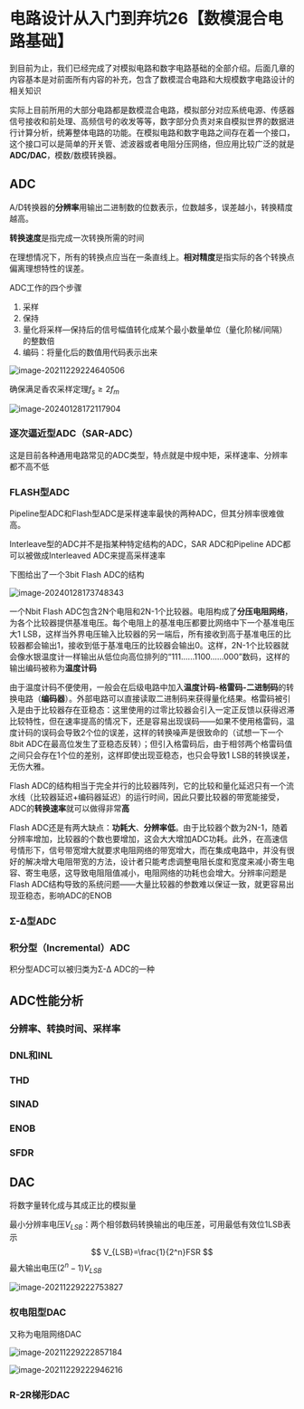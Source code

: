 # 电路设计从入门到弃坑26【数模混合电路基础】

到目前为止，我们已经完成了对模拟电路和数字电路基础的全部介绍。后面几章的内容基本是对前面所有内容的补充，包含了数模混合电路和大规模数字电路设计的相关知识

实际上目前所用的大部分电路都是数模混合电路，模拟部分对应系统电源、传感器信号接收和前处理、高频信号的收发等等，数字部分负责对来自模拟世界的数据进行计算分析，统筹整体电路的功能。在模拟电路和数字电路之间存在着一个接口，这个接口可以是简单的开关管、滤波器或者电阻分压网络，但应用比较广泛的就是**ADC/DAC**，模数/数模转换器。





## ADC







A/D转换器的**分辨率**用输出二进制数的位数表示，位数越多，误差越小，转换精度越高。

**转换速度**是指完成一次转换所需的时间

在理想情况下，所有的转换点应当在一条直线上。**相对精度**是指实际的各个转换点偏离理想特性的误差。







ADC工作的四个步骤

1. 采样
2. 保持
3. 量化将采样—保持后的信号幅值转化成某个最小数量单位（量化阶梯/间隔）的整数倍
4. 编码：将量化后的数值用代码表示出来

![image-20211229224640506](电路设计从入门到弃坑26【数模混合电路基础】.assets/image-20211229224640506.png)

确保满足香农采样定理$f_s \ge 2 f_m$





![image-20240128172117904](电路设计从入门到弃坑26【数模混合电路基础】.assets/image-20240128172117904.png)



### 逐次逼近型ADC（SAR-ADC）

这是目前各种通用电路常见的ADC类型，特点就是中规中矩，采样速率、分辨率都不高不低





### FLASH型ADC

Pipeline型ADC和Flash型ADC是采样速率最快的两种ADC，但其分辨率很难做高。

Interleave型的ADC并不是指某种特定结构的ADC，SAR ADC和Pipeline ADC都可以被做成Interleaved ADC来提高采样速率

下图给出了一个3bit Flash ADC的结构

![image-20240128173748343](电路设计从入门到弃坑26【数模混合电路基础】.assets/image-20240128173748343.png)

一个Nbit Flash ADC包含2N个电阻和2N-1个比较器。电阻构成了**分压电阻网络**，为各个比较器提供基准电压。每个电阻上的基准电压都要比网络中下一个基准电压大1 LSB，这样当外界电压输入比较器的另一端后，所有接收到高于基准电压的比较器都会输出1，接收到低于基准电压的比较器会输出0。这样，2N-1个比较器就会像水银温度计一样输出从低位向高位排列的“111......1100......000”数码，这样的输出编码被称为**温度计码**

由于温度计码不便使用，一般会在后级电路中加入**温度计码-格雷码-二进制码**的转换电路（**编码器**）。外部电路可以直接读取二进制码来获得量化结果。格雷码被引入是由于比较器存在亚稳态：这里使用的过零比较器会引入一定正反馈以获得迟滞比较特性，但在速率提高的情况下，还是容易出现误码——如果不使用格雷码，温度计码的误码会导致2个位的误差，这样的转换噪声是很致命的（试想一下一个8bit ADC在最高位发生了亚稳态反转）；但引入格雷码后，由于相邻两个格雷码值之间只会存在1个位的差别，这样即使出现亚稳态，也只会导致1 LSB的转换误差，无伤大雅。

Flash ADC的结构相当于完全并行的比较器阵列，它的比较和量化延迟只有一个流水线（比较器延迟+编码器延迟）的运行时间，因此只要比较器的带宽能接受，ADC的**转换速率**就可以做得非常**高**

Flash ADC还是有两大缺点：**功耗大**、**分辨率低**。由于比较器个数为2N-1，随着分辨率增加，比较器的个数也要增加，这会大大增加ADC功耗。此外，在高速信号情形下，信号带宽增大就要求电阻网络的带宽增大，而在集成电路中，并没有很好的解决增大电阻带宽的方法，设计者只能考虑调整电阻长度和宽度来减小寄生电容、寄生电感，这导致电阻阻值减小，电阻网络的功耗也会增大。分辨率问题是Flash ADC结构导致的系统问题——大量比较器的参数难以保证一致，就更容易出现亚稳态，影响ADC的ENOB

### Σ-Δ型ADC



### 积分型（Incremental）ADC

积分型ADC可以被归类为Σ-Δ ADC的一种



## ADC性能分析





### 分辨率、转换时间、采样率







### DNL和INL







### THD





### SINAD





### ENOB





### SFDR





## DAC







将数字量转化成与其成正比的模拟量



最小分辨率电压$V_{LSB}$：两个相邻数码转换输出的电压差，可用最低有效位1LSB表示
$$
V_{LSB}=\frac{1}{2^n}FSR
$$
最大输出电压$(2^n-1)V_{LSB}$



![image-20211229222753827](电路设计从入门到弃坑26【数模混合电路基础】.assets/image-20211229222753827.png)









### 权电阻型DAC

又称为电阻网络DAC

![image-20211229222857184](电路设计从入门到弃坑26【数模混合电路基础】.assets/image-20211229222857184.png)

![image-20211229222946216](电路设计从入门到弃坑26【数模混合电路基础】.assets/image-20211229222946216.png)



### R-2R梯形DAC

